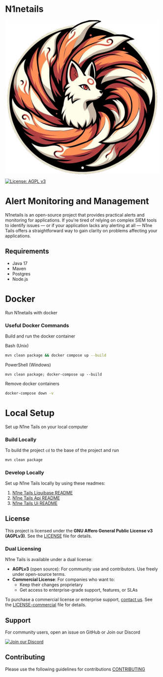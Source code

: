 # N1netails

<div align="center">
  <img src="n1netails_icon_transparent.png" alt="N1ne Tails" width="500" style="display: block; margin: auto;"/>
</div>

[![License: AGPL v3](https://img.shields.io/badge/License-AGPL%20v3-blue.svg)](LICENSE)

# Alert Monitoring and Management
N1netails is an open-source project that provides practical alerts and monitoring for applications. If you're tired of relying on complex SIEM tools 
to identify issues — or if your application lacks any alerting at all — N1ne Tails offers a straightforward way to gain 
clarity on problems affecting your applications.

## Requirements
- Java 17
- Maven
- Postgres
- Node.js

# Docker
Run N1netails with docker
### Useful Docker Commands

Build and run the docker container 

Bash (Unix)
```bash
mvn clean package && docker compose up --build
```
PowerShell (Windows)
```shell
mvn clean package; docker-compose up --build
```
Remove docker containers
```bash
docker-compose down -v 
```

# Local Setup
Set up N1ne Tails on your local computer
### Build Locally
To build the project `cd` to the base of the project and run 
```bash
mvn clean package
```
### Develop Locally
Set up N1ne Tails locally by using these readmes:
1. [N1ne Tails Liquibase README](n1netails-liquibase/readme.md)
2. [N1ne Tails Api README](n1netails-api/readme.md)
3. [N1ne Tails Ui README](n1netails-ui/readme.md)

## License
This project is licensed under the **GNU Affero General Public License v3 (AGPLv3)**. See the [LICENSE](./LICENSE) file for details.

### Dual Licensing

N1ne Tails is available under a dual license:

- **AGPLv3** (open source): For community use and contributors. Use freely under open-source terms.
- **Commercial License**: For companies who want to:
    - Keep their changes proprietary
    - Get access to enterprise-grade support, features, or SLAs

To purchase a commercial license or enterprise support, [contact us](mailto:shahidfoy@gmail.com).
See the [LICENSE-commercial](./LICENSE-commercial.txt) file for details.

## Support

For community users, open an issue on GitHub or Join our Discord

[![Join our Discord](https://img.shields.io/badge/Join_Discord-7289DA?style=for-the-badge&logo=discord&logoColor=white)](https://discord.gg/ma9CCw7F2x)


[//]: # (For enterprise support, visit [yourcompany.com]&#40;https://yourcompany.com&#41; or email [support@yourdomain.com]&#40;mailto:support@yourdomain.com&#41;.)

## Contributing

Please use the following guidelines for contributions [CONTRIBUTING](./contributing.md)
